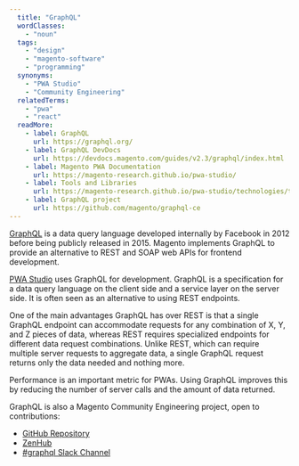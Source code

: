 ```yaml
---
  title: "GraphQL"
  wordClasses:
    - "noun"
  tags:
    - "design"
    - "magento-software"
    - "programming"
  synonyms:
    - "PWA Studio"
    - "Community Engineering"
  relatedTerms:
    - "pwa"
    - "react"
  readMore:
    - label: GraphQL
      url: https://graphql.org/
    - label: GraphQL DevDocs
      url: https://devdocs.magento.com/guides/v2.3/graphql/index.html
    - label: Magento PWA Documentation
      url: https://magento-research.github.io/pwa-studio/
    - label: Tools and Libraries
      url: https://magento-research.github.io/pwa-studio/technologies/tools-libraries/
    - label: GraphQL project
      url: https://github.com/magento/graphql-ce
---
```

[GraphQL](https://graphql.org/) is a data query language developed internally by Facebook in 2012 before being publicly released in 2015. Magento implements GraphQL to provide an alternative to REST and SOAP web APIs for frontend development.

[PWA Studio](https://magento-research.github.io/pwa-studio/) uses GraphQL for development. GraphQL is a specification for a data query language on the client side and a service layer on the server side. It is often seen as an alternative to using REST endpoints.

One of the main advantages GraphQL has over REST is that a single GraphQL endpoint can accommodate requests for any combination of X, Y, and Z pieces of data, whereas REST requires specialized endpoints for different data request combinations. Unlike REST, which can require multiple server requests to aggregate data, a single GraphQL request returns only the data needed and nothing more.

Performance is an important metric for PWAs. Using GraphQL improves this by reducing the number of server calls and the amount of data returned.

GraphQL is also a Magento Community Engineering project, open to contributions:

* [GitHub Repository](https://github.com/magento/graphql-ce)
* [ZenHub](https://app.zenhub.com/workspaces/graphql-ce-5ac50492bdeaaf56b9c80e00/boards?milestones=Release%3A%202.3.1%232019-02-01&epics:settings=noEpics&repos=128075669)
* [#graphql Slack Channel](https://magentocommeng.slack.com/messages/C8076E0KS)
